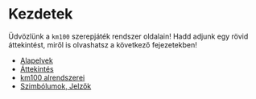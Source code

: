 # Kezdetek

Üdvözlünk a `km100` szerepjáték rendszer oldalain!           Hadd adjunk egy rövid áttekintést, miről is olvashatsz a következő fejezetekben!

- [Alapelvek](001_alapelvek.md)
- [Áttekintés](003_attekintes.md)
- [km100 alrendszerei](004_alrendszerek.md)
- [Szimbólumok, Jelzők](005_jelzok.md)
